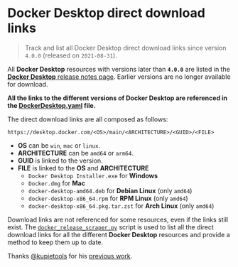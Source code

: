 # Docker Desktop direct download links

> Track and list all Docker Desktop direct download links since version `4.0.0` (released on `2021-08-31`).

All **Docker Desktop** resources with versions later than **`4.0.0`** are listed in the [**Docker Desktop** release notes page](https://docs.docker.com/desktop/release-notes).
Earlier versions are no longer available for download.

**All the links to the different versions of Docker Desktop are referenced in the [DockerDesktop.yaml](DockerDesktop.yaml) file.**

The direct download links are all composed as follows:
```
https://desktop.docker.com/<OS>/main/<ARCHITECTURE>/<GUID>/<FILE>
```
* **OS** can be `win`, `mac` or `linux`.
* **ARCHITECTURE** can be `amd64` or `arm64`.
* **GUID** is linked to the version.
* **FILE** is linked to the **OS** and **ARCHITECTURE**
    * `Docker Desktop Installer.exe` for **Windows**
    * `Docker.dmg` for **Mac**
    * `docker-desktop-amd64.deb` for **Debian Linux** (only `amd64`)
    * `docker-desktop-x86_64.rpm` for **RPM Linux** (only `amd64`)
    * `docker-desktop-x86_64.pkg.tar.zst` for **Arch Linux** (only `amd64`)

Download links are not referenced for some resources, even if the links still exist.
The [`docker_release_scraper.py`](docker_release_scraper.py) script is used to list all the direct download links for all the different **Docker Desktop** resources and provide a method to keep them up to date.

Thanks [@kupietools](https://gist.github.com/kupietools) for his [previous work](https://gist.github.com/kupietools/2f9f085228d765da579f0f0702bec33c).
